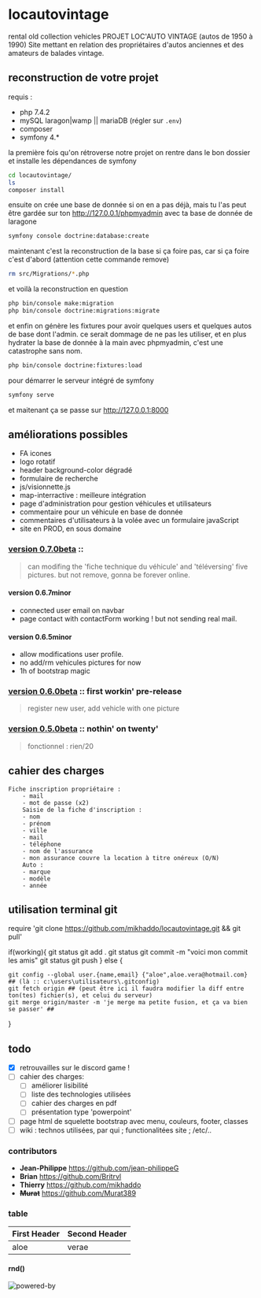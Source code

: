 # locautovintage
rental old collection vehicles
PROJET LOC'AUTO VINTAGE (autos de 1950 à 1990)
Site mettant en relation des propriétaires d'autos anciennes et des amateurs de balades vintage.

## reconstruction de votre projet
requis :
- php 7.4.2
- mySQL laragon|wamp || mariaDB (régler sur `.env`)
- composer
- symfony 4.*

la première fois qu'on rétroverse notre projet on rentre dans le bon dossier et installe les dépendances de symfony
```bash
cd locautovintage/
ls
composer install
```

ensuite on crée une base de donnée si on en a pas déjà, mais tu l'as peut être gardée sur ton http://127.0.0.1/phpmyadmin avec ta base de donnée de laragone
```bash
symfony console doctrine:database:create
```

maintenant c'est la reconstruction de la base si ça foire pas, car si ça foire c'est d'abord (attention cette commande remove)
```bash
rm src/Migrations/*.php
```

et voilà la reconstruction en question
```bash
php bin/console make:migration
php bin/console doctrine:migrations:migrate
```

et enfin on génère les fixtures pour avoir quelques users et quelques autos de base dont l'admin.
ce serait dommage de ne pas les utiliser, et en plus hydrater la base de donnée à la main avec phpmyadmin,
c'est une catastrophe sans nom.
```bash
php bin/console doctrine:fixtures:load
```

pour démarrer le serveur intégré de symfony
``` bash
symfony serve
```
et maitenant ça se passe sur http://127.0.0.1:8000

## améliorations possibles
- FA icones
- logo rotatif
- header background-color dégradé
- formulaire de recherche
- js/visionnette.js
- map-interractive : meilleure intégration
- page d'administration pour gestion véhicules et utilisateurs
- commentaire pour un véhicule en base de donnée
- commentaires d'utilisateurs à la volée avec un formulaire javaScript
- site en PROD, en sous domaine

### [version 0.7.0beta](../../releases/tag/v0.7.0beta) ::
> can modifing the 'fiche technique du véhicule' and 'téléversing' five pictures. but not remove, gonna be forever online.

#### version 0.6.7minor
- connected user email on navbar
- page contact with contactForm working ! but not sending real mail.

#### version 0.6.5minor
- allow modifications user profile.
- no add/rm vehicules pictures for now
- 1h of bootstrap magic

### [version 0.6.0beta](../../releases/tag/v0.6.0beta) :: first workin' pre-release
> register new user, add vehicle with one picture

### [version 0.5.0beta](../../releases/tag/v0.5.0beta) :: nothin' on twenty'
> fonctionnel : rien/20

## cahier des charges
```cahier
Fiche inscription propriétaire :
	- mail
	- mot de passe (x2)
    Saisie de la fiche d'inscription :
    - nom
    - prénom
    - ville
    - mail
    - téléphone
    - nom de l'assurance
    - mon assurance couvre la location à titre onéreux (O/N)
    Auto :
    - marque
    - modèle
    - année
```

## utilisation terminal git
require 'git clone https://github.com/mikhaddo/locautovintage.git && git pull'

if(working){
    git status
    git add .
    git status
    git commit -m "voici mon commit les amis"
    git status
    git push
} else {

    git config --global user.{name,email} {"aloe",aloe.vera@hotmail.com} ## (là :: c:\users\utilisateurs\.gitconfig)
    git fetch origin ## (peut être ici il faudra modifier la diff entre ton(tes) fichier(s), et celui du serveur)
    git merge origin/master -m 'je merge ma petite fusion, et ça va bien se passer' ##
}

## todo
- [X] retrouvailles sur le discord game !
- [ ] cahier des charges:
    - [ ] améliorer lisibilité
    - [ ] liste des technologies utilisées
    - [ ] cahier des charges en pdf
    - [ ] présentation type 'powerpoint'
- [ ] page html de squelette bootstrap avec menu, couleurs, footer, classes
- [ ] wiki : technos utilisées, par qui ; functionalitées site ; /etc/..

### contributors
* __Jean-Philippe__ <https://github.com/jean-philippeG>
* __Brian__ <https://github.com/Britrvl>
* __Thierry__ <https://github.com/mikhaddo>
* __~~Murat~~__ <https://github.com/Murat389>

### table
First Header | Second Header
------------ | -------------
aloe | verae

#### rnd()
![powered-by](https://web.archive.org/web/20061209091918im_/http://www.elroubio.net/nouveaute/phpinup_gpl_7.jpg)
